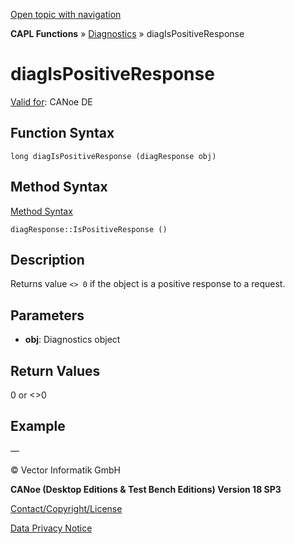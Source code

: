 [Open topic with navigation](../../../../../CANoeDEFamily.htm#Topics/CAPLFunctions/Diagnostics/Functions/CAPLfunctionDiagIsPositiveResponse.md)

**CAPL Functions** » [Diagnostics](../CAPLfunctionsDiagnosticsOverview.md) » diagIsPositiveResponse

# diagIsPositiveResponse

[Valid for](../../../Shared/FeatureAvailability.md): CANoe DE

## Function Syntax

```
long diagIsPositiveResponse (diagResponse obj)
```

## Method Syntax

[Method Syntax](../../../Shared/CAPL/General/ClassesAndObjects.md)

```
diagResponse::IsPositiveResponse ()
```

## Description

Returns value `<> 0` if the object is a positive response to a request.

## Parameters

- **obj**: Diagnostics object

## Return Values

0 or <>0

## Example

—

© Vector Informatik GmbH

**CANoe (Desktop Editions & Test Bench Editions) Version 18 SP3**

[Contact/Copyright/License](../../../Shared/ContactCopyrightLicense.md)

[Data Privacy Notice](https://www.vector.com/int/en/company/get-info/privacy-policy/)